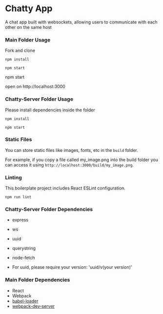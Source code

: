 Chatty App
=====================

A chat app built with websockets, allowing users to communicate with each other on the same host

### Main Folder Usage

Fork and clone

```
npm install
```

```
npm start
```
npm start

open on http://localhost:3000

### Chatty-Server Folder Usage

Please install dependencies inside the folder

```
npm install
```

```
npm start
``` 

### Static Files

You can store static files like images, fonts, etc in the `build` folder.

For example, if you copy a file called my_image.png into the build folder you can access it using `http://localhost:3000/build/my_image.png`.

### Linting

This boilerplate project includes React ESLint configuration.

```
npm run lint
```

### Chatty-Server Folder Dependencies

* express
* ws
* uuid
* querystring
* node-fetch

* For uuid, please require your version: 'uuid/v(your version)'

### Main Folder Dependencies

* React
* Webpack
* [babel-loader](https://github.com/babel/babel-loader)
* [webpack-dev-server](https://github.com/webpack/webpack-dev-server)
